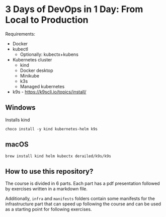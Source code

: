 # 3 Days of DevOps in 1 Day: From Local to Production

Requirements:

- Docker
- kubectl
  - Optionally: kubectx+kubens
- Kubernetes cluster
  - kind
  - Docker desktop
  - Minikube
  - k3s
  - Managed kubernetes
- k9s - https://k9scli.io/topics/install/

## Windows

Installs kind

```
choco install -y kind kubernetes-helm k9s
```

## macOS

```
brew install kind helm kubectx derailed/k9s/k9s
```

## How to use this repository?

The course is divided in 6 parts. Each part has a pdf presentation followed by exercises written in a markdown file.

Additionally, `infra` and `manifests` folders contain some manifests for the infrastructure part that can speed up following the course and can be used as a starting point for following exercises.
